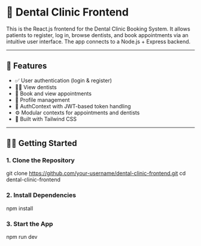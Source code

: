 # 🦷 Dental Clinic Frontend

This is the React.js frontend for the Dental Clinic Booking System. It allows patients to register, log in, browse dentists, and book appointments via an intuitive user interface. The app connects to a Node.js + Express backend.

---

## 🚀 Features

- ✅ User authentication (login & register)
- 🧑‍⚕️ View dentists
- 📅 Book and view appointments
- 📇 Profile management
- 🔐 AuthContext with JWT-based token handling
- ⚙️ Modular contexts for appointments and dentists
- 💅 Built with Tailwind CSS

---
## 🧑‍💻 Getting Started

### 1. Clone the Repository

git clone https://github.com/your-username/dental-clinic-frontend.git
cd dental-clinic-frontend

### 2. Install Dependencies

npm install

### 3. Start the App

npm run dev
